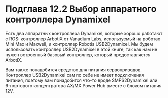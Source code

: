 # Подглава 12.2 Выбор аппаратного контроллера Dynamixel

Есть два аппаратных контроллера Dynamixel, которые хорошо работают с ROS: контроллер ArbotiX от Vanadium Labs, используемый на роботах Mini Max и Maxwell, и контроллер Robotis USB2Dynamixel. Мы будем использовать контроллер USB2Dynamixel в этой книге, так как нам не нужен встроенный базовый контроллер, который предоставляется ArbotiX.

Вам также понадобится средство для питания сервоприводов. Контроллер USB2Dynamixel сам по себе не имеет подключения питания, поэтому вам понадобится что-то вроде SMPS2Dynamixel или 6-портового концентратора AX/MX Power Hub вместе с блоком питания 12V.

